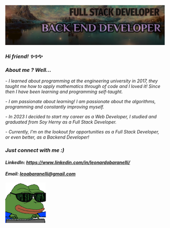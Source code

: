 <div>
    <img src="https://github.com/leonardobaranelli/leonardobaranelli/blob/main/banner.png"/>
</div>

*<h3>Hi friend! *✨*✨*✨</h3>

*<h3>About me ? Well...</h3>*

*- I learned about programming at the engineering university in 2017, they taught me how to apply mathematics through of code and I loved it! Since then I have been learning and programming self-taught.*

*- I am passionate about learning! I am passionate about the algorithms, programming and constantly improving myself.*

*- In 2023 I decided to start my career as a Web Developer, I studied and graduated from Soy Herny as a Full Stack Developer.*

*- Currently, I'm on the lookout for opportunities as a Full Stack Developer, or even better, as a Backend Developer!*

*<h3>Just connect with me :)</h3>*

*<h4 > LinkedIn: https://www.linkedin.com/in/leonardobaranelli/</h4>*
*<h4 > Email: leoabaranelli@gmail.com</h4>*
![Funny Frog](funnyFrog.gif)
